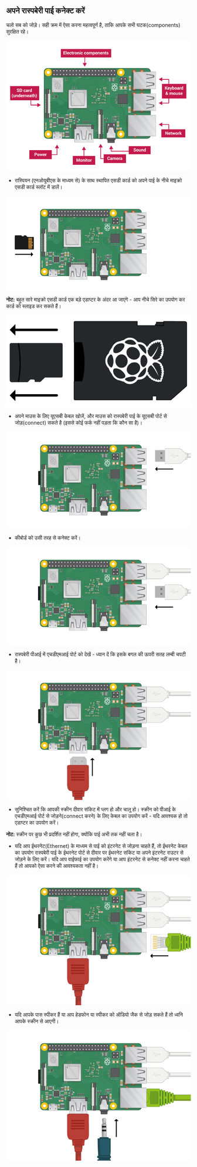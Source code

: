 ## अपने रास्पबेरी पाई कनेक्ट करें

चलो सब को जोड़े। सही क्रम में ऐसा करना महत्वपूर्ण है, ताकि आपके सभी घटक(components) सुरक्षित रहे।

![पीआई कनेक्शन](images/pi-labelled.png)

+ रास्पियन (एनओयूबीएस के माध्यम से) के साथ स्थापित एसडी कार्ड को अपने पाई के नीचे माइक्रो एसडी कार्ड स्लॉट में डालें। 

![एसडी कार्ड](images/pi-sd.png)

**नोट:** बहुत सारे माइक्रो एसडी कार्ड एक बड़े एडाप्टर के अंदर आ जाएंगे - आप नीचे सिरे का उपयोग कर कार्ड को स्लाइड कर सकते हैं।

![एसडी कार्ड होल्डर](images/sd-card-holder.png)

+ अपने माउस के लिए यूएसबी केबल खोजें, और माउस को रास्पबेरी पाई के यूएसबी पोर्ट से जोड़(connect) सकते है (इससे कोई फर्क नहीं पड़ता कि कौन सा है)।

![माउस](images/pi-mouse.png)

+ कीबोर्ड को उसी तरह से कनेक्ट करें।

![कीबोर्ड](images/pi-keyboard.png)

+ रास्पबेरी पीआई में एचडीएमआई पोर्ट को देखें - ध्यान दें कि इसके बगल की ऊपरी सतह लम्बी चपटी है। 

![hdmi](images/pi-hdmi.png)

+ सुनिश्चित करें कि आपकी स्क्रीन दीवार सॉकेट में प्लग हो और चालू हो। स्क्रीन को पीआई के एचडीएमआई पोर्ट से जोड़ने(connect करने) के लिए केबल का उपयोग करें - यदि आवश्यक हो तो एडाप्टर का उपयोग करें।

**नोट:** स्क्रीन पर कुछ भी प्रदर्शित नहीं होगा, क्योंकि पाई अभी तक नहीं चला है।

+ यदि आप ईथरनेट(Ethernet) के माध्यम से पाई को इंटरनेट से जोड़ना चाहते हैं, तो ईथरनेट केबल का उपयोग रास्पबेरी पाई के ईथरनेट पोर्ट से दीवार पर ईथरनेट सॉकेट या अपने इंटरनेट राउटर से जोड़ने के लिए करें। यदि आप वाईफाई का उपयोग करेंगे या आप इंटरनेट से कनेक्ट नहीं करना चाहते हैं तो आपको ऐसा करने की आवश्यकता नहीं है।

![ईथरनेट](images/pi-ethernet.png)

+ यदि आपके पास स्पीकर हैं या आप हेडफोन या स्पीकर को ऑडियो जैक से जोड़ सकते हैं तो ध्वनि आपके स्क्रीन से आएगी।

![हेडफोन](images/pi-headphones.png)